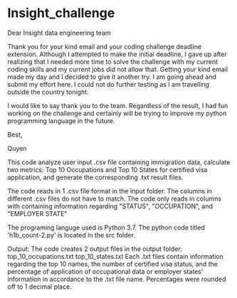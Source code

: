 # Insight_challenge

Dear Insight data engineering team

Thank you for your kind email and your coding challenge deadline extension. Although I attempted to make the initial deadline, I gave up after realizing that I needed more time to solve the challenge with my current coding skills and my current jobs did not allow that. Getting your kind email made my day and I decided to give it another try. I am going ahead and submit my effort here. I could not do further testing as I am travelling outside the country tonight.

I would like to say thank you to the team. Regardless of the result, I had fun working on the challenge and certainly will be trying to improve my python programming language in the future.

Best,

Quyen


This code analyze user input .csv file containing immigration data, calculate two metrics: Top 10 Occupations and Top 10 States for certified visa application, and generate the corresponding .txt result files.

The code reads in 1 .csv file format in the input folder. The columns in different .csv files do not have to match. The code only reads in columns with containing information regarding "STATUS", "OCCUPATION", and "EMPLOYER STATE"

The programing languge used is Python 3.7. The python code titled 'h1b_count-2.py' is located in the src folder.

Output: The code creates 2 output files in the output folder:
  top_10_occupations.txt
  top_10_states.txt
 Each .txt files contain information regarding the top 10 names, the number of certified visa status, and the percentage of application of occupational data or employer states' information in accordance to the .txt file name. Percentages were rounded off to 1 decimal place.
 
